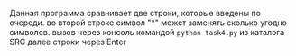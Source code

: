 Данная программа сравнивает две строки, которые введены по очереди.
во второй строке символ "*" может заменять сколько угодно символов.
вызов через консоль командой ```python task4.py``` из каталога SRC
далее строки через Enter 